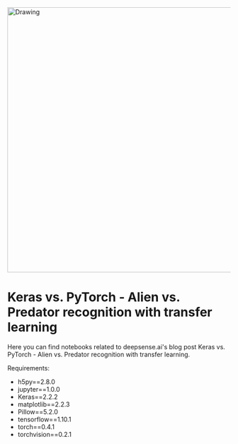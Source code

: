 <img src="https://gist.githubusercontent.com/jakubczakon/10e5eb3d5024cc30cdb056d5acd3d92f/raw/5c464c16ccbc7150b4025e0a2a05b84ab99a7bc3/logo_DS_AI.png" alt="Drawing" style="width: 600px;"/>

# Keras vs. PyTorch - Alien vs. Predator recognition with transfer learning

Here you can find notebooks related to deepsense.ai's blog post Keras vs. PyTorch - Alien vs. Predator recognition with transfer learning.

Requirements:
  * h5py==2.8.0
  * jupyter==1.0.0
  * Keras==2.2.2
  * matplotlib==2.2.3
  * Pillow==5.2.0
  * tensorflow==1.10.1
  * torch==0.4.1
  * torchvision==0.2.1
